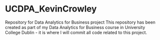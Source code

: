 # UCDPA_KevinCrowley
Repository for Data Analytics for Business project
This repository has been created as part of my Data Analytics for Business course in University College Dublin - it is where I will commit all code related to this project.
